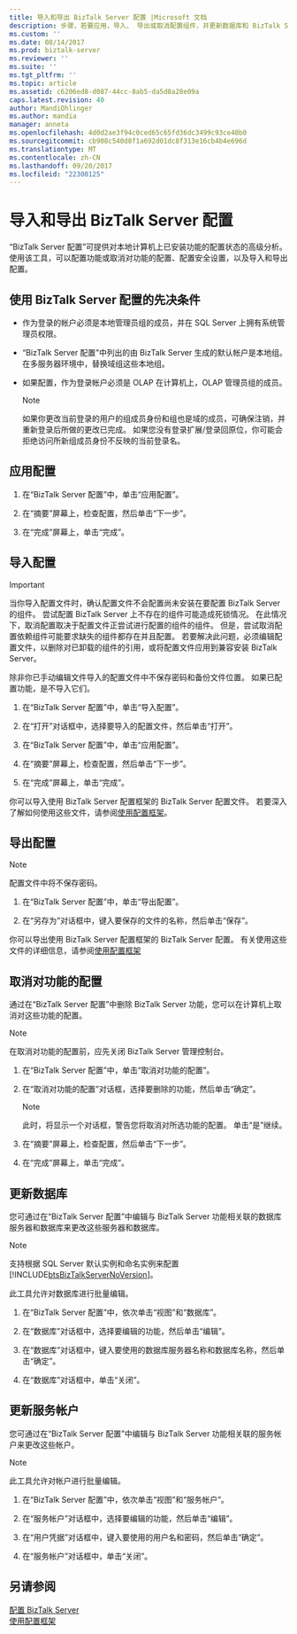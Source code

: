 ```yaml
---
title: 导入和导出 BizTalk Server 配置 |Microsoft 文档
description: 步骤，若要应用，导入、 导出或取消配置组件，并更新数据库和 BizTalk Server 中的服务帐户
ms.custom: ''
ms.date: 08/14/2017
ms.prod: biztalk-server
ms.reviewer: ''
ms.suite: ''
ms.tgt_pltfrm: ''
ms.topic: article
ms.assetid: c6206ed8-d087-44cc-8ab5-da5d8a28e09a
caps.latest.revision: 40
author: MandiOhlinger
ms.author: mandia
manager: anneta
ms.openlocfilehash: 4d0d2ae3f94c0ced65c65fd36dc3499c93ce40b0
ms.sourcegitcommit: cb908c540d8f1a692d01dc8f313e16cb4b4e696d
ms.translationtype: MT
ms.contentlocale: zh-CN
ms.lasthandoff: 09/20/2017
ms.locfileid: "22300125"
---
```

# <a name="import-and-export-biztalk-server-configuration"></a>导入和导出 BizTalk Server 配置
“BizTalk Server 配置”可提供对本地计算机上已安装功能的配置状态的高级分析。 使用该工具，可以配置功能或取消对功能的配置、配置安全设置，以及导入和导出配置。  
  
## <a name="prerequisites-to-use-the-biztalk-server-configuration"></a>使用 BizTalk Server 配置的先决条件  
   
-   作为登录的帐户必须是本地管理员组的成员，并在 SQL Server 上拥有系统管理员权限。  
  
-   “BizTalk Server 配置”中列出的由 BizTalk Server 生成的默认帐户是本地组。 在多服务器环境中，替换域组这些本地组。  
  
-   如果配置，作为登录帐户必须是 OLAP 在计算机上，OLAP 管理员组的成员。  
  
    > [!NOTE]
    >  如果你更改当前登录的用户的组成员身份和组也是域的成员，可确保注销，并重新登录后所做的更改已完成。 如果您没有登录扩展/登录回原位，你可能会拒绝访问所新组成员身份不反映的当前登录名。  
  
## <a name="apply-the-configuration"></a>应用配置  
  
1.  在“BizTalk Server 配置”中，单击“应用配置”。  
  
2.  在“摘要”屏幕上，检查配置，然后单击“下一步”。  
  
3.  在“完成”屏幕上，单击“完成”。  
  
## <a name="import-configuration"></a>导入配置

> [!IMPORTANT]
> 当你导入配置文件时，确认配置文件不会配置尚未安装在要配置 BizTalk Server 的组件。 尝试配置 BizTalk Server 上不存在的组件可能造成死锁情况。 在此情况下，取消配置取决于配置文件正尝试进行配置的组件的组件。 但是，尝试取消配置依赖组件可能要求缺失的组件都存在并且配置。 若要解决此问题，必须编辑配置文件，以删除对已卸载的组件的引用，或将配置文件应用到兼容安装 BizTalk Server。  
> 
>  除非你已手动编辑文件导入的配置文件中不保存密码和备份文件位置。 如果已配置功能，是不导入它们。  
  
  
1.  在“BizTalk Server 配置”中，单击“导入配置”。  
  
2.  在“打开”对话框中，选择要导入的配置文件，然后单击“打开”。  
  
3.  在“BizTalk Server 配置”中，单击“应用配置”。  
  
4.  在“摘要”屏幕上，检查配置，然后单击“下一步”。  
  
5.  在“完成”屏幕上，单击“完成”。  

你可以导入使用 BizTalk Server 配置框架的 BizTalk Server 配置文件。 若要深入了解如何使用这些文件，请参阅[使用配置框架](../install-and-config-guides/working-with-the-configuration-framework.md)。  
  
## <a name="export-configuration"></a>导出配置

> [!NOTE]
>  配置文件中将不保存密码。    
 
1.  在“BizTalk Server 配置”中，单击“导出配置”。  
  
2.  在“另存为”对话框中，键入要保存的文件的名称，然后单击“保存”。  

 你可以导出使用 BizTalk Server 配置框架的 BizTalk Server 配置。 有关使用这些文件的详细信息，请参阅[使用配置框架](../install-and-config-guides/working-with-the-configuration-framework.md)  
  
## <a name="unconfigure-features"></a>取消对功能的配置  
 通过在“BizTalk Server 配置”中删除 BizTalk Server 功能，您可以在计算机上取消对这些功能的配置。  
  
> [!NOTE]
>  在取消对功能的配置前，应先关闭 BizTalk Server 管理控制台。  
  
 
1.  在“BizTalk Server 配置”中，单击“取消对功能的配置”。  
  
2.  在“取消对功能的配置”对话框，选择要删除的功能，然后单击“确定”。  
  
    > [!NOTE]
    >  此时，将显示一个对话框，警告您将取消对所选功能的配置。 单击“是”继续。  
  
3.  在“摘要”屏幕上，检查配置，然后单击“下一步”。  
  
4.  在“完成”屏幕上，单击“完成”。  
  
## <a name="update-databases"></a>更新数据库  
 您可通过在“BizTalk Server 配置”中编辑与 BizTalk Server 功能相关联的数据库服务器和数据库来更改这些服务器和数据库。  
  
> [!NOTE]
>  支持根据 SQL Server 默认实例和命名实例来配置 [!INCLUDE[btsBizTalkServerNoVersion](../includes/btsbiztalkservernoversion-md.md)]。  
> 
>  此工具允许对数据库进行批量编辑。  
  
 
1.  在“BizTalk Server 配置”中，依次单击“视图”和“数据库”。  
  
2.  在“数据库”对话框中，选择要编辑的功能，然后单击“编辑”。  
  
3.  在“数据库”对话框中，键入要使用的数据库服务器名称和数据库名称，然后单击“确定”。  
  
4.  在“数据库”对话框中，单击“关闭”。  
  
## <a name="update-service-accounts"></a>更新服务帐户  
 您可通过在“BizTalk Server 配置”中编辑与 BizTalk Server 功能相关联的服务帐户来更改这些帐户。  
  
> [!NOTE]
>  此工具允许对帐户进行批量编辑。  
  
1.  在“BizTalk Server 配置”中，依次单击“视图”和“服务帐户”。  
  
2.  在“服务帐户”对话框中，选择要编辑的功能，然后单击“编辑”。  
  
3.  在“用户凭据”对话框中，键入要使用的用户名和密码，然后单击“确定”。  
  
4.  在“服务帐户”对话框中，单击“关闭”。  
  
## <a name="see-also"></a>另请参阅  
 [配置 BizTalk Server](../install-and-config-guides/configure-biztalk-server.md)   
 [使用配置框架](../install-and-config-guides/working-with-the-configuration-framework.md)   